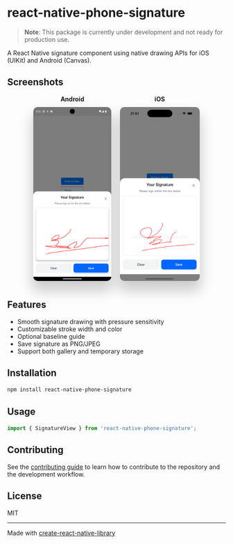# react-native-phone-signature

> **Note**: This package is currently under development and not ready for production use.

A React Native signature component using native drawing APIs for iOS (UIKit) and Android (Canvas).

## Screenshots

<div style="display: flex; justify-content: center; gap: 20px;">
  <div style="text-align: center;">
    <strong>Android</strong><br/>
    <img src="image/android_screenshot.png" height="400" alt="Android Screenshot" style="margin: 10px 0; border-radius: 10px; box-shadow: 0 20px 30px 3px rgba(9, 9, 16, 0.2);">
  </div>
  <div style="text-align: center;">
    <strong>iOS</strong><br/>
    <img src="image/ios_screenshot.png" height="400" alt="iOS Screenshot" style="margin: 10px 0; border-radius: 10px; box-shadow: 0 20px 30px 3px rgba(9, 9, 16, 0.2);">
  </div>
</div>

## Features
- Smooth signature drawing with pressure sensitivity
- Customizable stroke width and color
- Optional baseline guide
- Save signature as PNG/JPEG
- Support both gallery and temporary storage

## Installation

```sh
npm install react-native-phone-signature
```

## Usage

```js
import { SignatureView } from 'react-native-phone-signature';

```

## Contributing

See the [contributing guide](CONTRIBUTING.md) to learn how to contribute to the repository and the development workflow.

## License

MIT

---

Made with [create-react-native-library](https://github.com/callstack/react-native-builder-bob)
